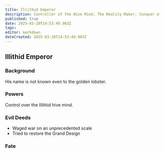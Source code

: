 ```yaml
---
title: Illithid Emperor 
description: Controller of the Hive Mind, The Reality Maker, Conquer of Zeus
published: true
date: 2025-03-20T14:53:49.903Z
tags: 
editor: markdown
dateCreated: 2025-03-20T14:53:49.903Z
---
```


## Illithid Emperor
### Background
His name is not known even to the golden lobster.
### Powers
Control over the Illithid hive mind.
### Evil Deeds
- Waged war on an unprecedented scale
- Tried to restore the Grand Design
### Fate